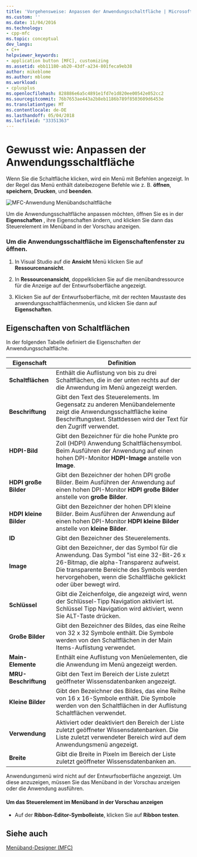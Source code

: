 ```yaml
---
title: 'Vorgehensweise: Anpassen der Anwendungsschaltfläche | Microsoft Docs'
ms.custom: ''
ms.date: 11/04/2016
ms.technology:
- cpp-mfc
ms.topic: conceptual
dev_langs:
- C++
helpviewer_keywords:
- application button [MFC], customizing
ms.assetid: ebb11180-ab20-43df-a234-801feca9eb38
author: mikeblome
ms.author: mblome
ms.workload:
- cplusplus
ms.openlocfilehash: 828886e6a5c4891e1fd7e1d820ee00542e052cc2
ms.sourcegitcommit: 76b7653ae443a2b8eb1186b789f8503609d6453e
ms.translationtype: MT
ms.contentlocale: de-DE
ms.lasthandoff: 05/04/2018
ms.locfileid: "33351363"
---
```

# <a name="how-to-customize-the-application-button"></a>Gewusst wie: Anpassen der Anwendungsschaltfläche
Wenn Sie die Schaltfläche klicken, wird ein Menü mit Befehlen angezeigt. In der Regel das Menü enthält dateibezogene Befehle wie z. B. **öffnen**, **speichern**, **Drucken**, und **beenden**.  
  
 ![MFC-Anwendung Menübandschaltfläche](../mfc/media/application_button.png "Application_button")  
  
 Um die Anwendungsschaltfläche anpassen möchten, öffnen Sie es in der **Eigenschaften** , ihre Eigenschaften ändern, und klicken Sie dann das Steuerelement im Menüband in der Vorschau anzeigen.  
  
### <a name="to-open-the-application-button-in-the-properties-window"></a>Um die Anwendungsschaltfläche im Eigenschaftenfenster zu öffnen.  
  
1.  In Visual Studio auf die **Ansicht** Menü klicken Sie auf **Ressourcenansicht**.  
  
2.  In **Ressourcenansicht**, doppelklicken Sie auf die menübandressource für die Anzeige auf der Entwurfsoberfläche angezeigt.  
  
3.  Klicken Sie auf der Entwurfsoberfläche, mit der rechten Maustaste des anwendungsschaltflächenmenüs, und klicken Sie dann auf **Eigenschaften**.  
  
## <a name="application-button-properties"></a>Eigenschaften von Schaltflächen  
 In der folgenden Tabelle definiert die Eigenschaften der Anwendungsschaltfläche.  
  
|Eigenschaft|Definition|  
|--------------|----------------|  
|**Schaltflächen**|Enthält die Auflistung von bis zu drei Schaltflächen, die in der unten rechts auf der die Anwendung im Menü angezeigt werden.|  
|**Beschriftung**|Gibt den Text des Steuerelements. Im Gegensatz zu anderen Menübandelemente zeigt die Anwendungsschaltfläche keine Beschriftungstext. Stattdessen wird der Text für den Zugriff verwendet.|  
|**HDPI-Bild**|Gibt den Bezeichner für die hohe Punkte pro Zoll (HDPI) Anwendung Schaltflächensymbol. Beim Ausführen der Anwendung auf einen hohen DPI-Monitor **HDPI-Image** anstelle von **Image**.|  
|**HDPI große Bilder**|Gibt den Bezeichner der hohen DPI große Bilder. Beim Ausführen der Anwendung auf einen hohen DPI-Monitor **HDPI große Bilder** anstelle von **große Bilder**.|  
|**HDPI kleine Bilder**|Gibt den Bezeichner der hohen DPI kleine Bilder. Beim Ausführen der Anwendung auf einen hohen DPI-Monitor **HDPI kleine Bilder** anstelle von **kleine Bilder**.|  
|**ID**|Gibt den Bezeichner des Steuerelements.|  
|**Image**|Gibt den Bezeichner, der das Symbol für die Anwendung. Das Symbol "ist eine 32-Bit-26 x 26-Bitmap, die alpha-Transparenz aufweist. Die transparente Bereiche des Symbols werden hervorgehoben, wenn die Schaltfläche geklickt oder über bewegt wird.|  
|**Schlüssel**|Gibt die Zeichenfolge, die angezeigt wird, wenn der Schlüssel-Tipp Navigation aktiviert ist. Schlüssel Tipp Navigation wird aktiviert, wenn Sie ALT-Taste drücken.|  
|**Große Bilder**|Gibt den Bezeichner des Bildes, das eine Reihe von 32 x 32 Symbole enthält. Die Symbole werden von den Schaltflächen in der Main Items-Auflistung verwendet.|  
|**Main-Elemente**|Enthält eine Auflistung von Menüelementen, die die Anwendung im Menü angezeigt werden.|  
|**MRU-Beschriftung**|Gibt den Text im Bereich der Liste zuletzt geöffneter Wissensdatenbanken angezeigt.|  
|**Kleine Bilder**|Gibt den Bezeichner des Bildes, das eine Reihe von 16 x 16-Symbole enthält. Die Symbole werden von den Schaltflächen in der Auflistung Schaltflächen verwendet.|  
|**Verwendung**|Aktiviert oder deaktiviert den Bereich der Liste zuletzt geöffneter Wissensdatenbanken. Die Liste zuletzt verwendeter Bereich wird auf dem Anwendungsmenü angezeigt.|  
|**Breite**|Gibt die Breite in Pixeln im Bereich der Liste zuletzt geöffneter Wissensdatenbanken an.|  
  
 Anwendungsmenü wird nicht auf der Entwurfsoberfläche angezeigt. Um diese anzuzeigen, müssen Sie das Menüband in der Vorschau anzeigen oder die Anwendung ausführen.  
  
#### <a name="to-preview-the-ribbon-control"></a>Um das Steuerelement im Menüband in der Vorschau anzeigen  
  
-   Auf der **Ribbon-Editor-Symbolleiste**, klicken Sie auf **Ribbon testen**.  
  
## <a name="see-also"></a>Siehe auch  
 [Menüband-Designer (MFC)](../mfc/ribbon-designer-mfc.md)

